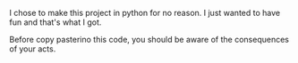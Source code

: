 I chose to make this project in python for no reason. I just wanted to have fun and that's what I got.

Before copy pasterino this code, you should be aware of the consequences of your acts.
